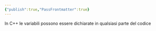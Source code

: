 ```yaml
---
{"publish":true,"PassFrontmatter":true}
---
```



In C++ le variabili possono essere dichiarate in qualsiasi parte del codice